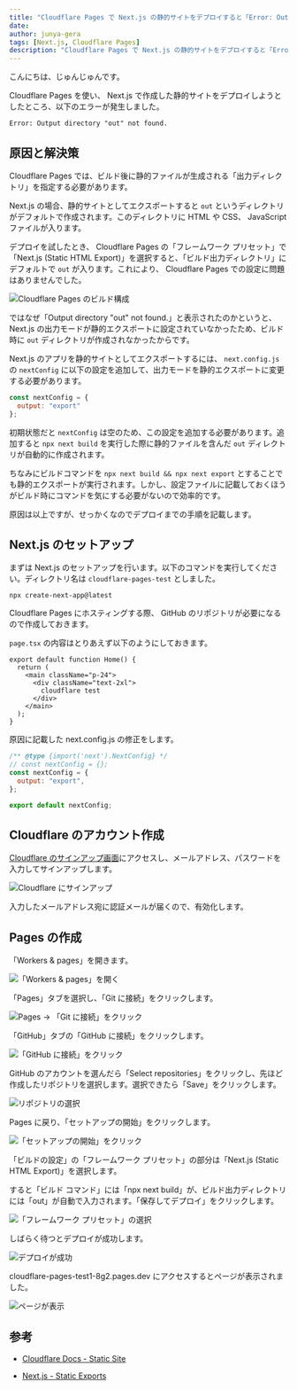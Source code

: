 ```yaml
---
title: "Cloudflare Pages で Next.js の静的サイトをデプロイすると「Error: Output directory out not found.」と出る"
date: 
author: junya-gera
tags: [Next.js, Cloudflare Pages]
description: "Cloudflare Pages で Next.js の静的サイトをデプロイすると「Error: Output directory out not found.」と出る原因と解決法を紹介します。"
---
```


こんにちは、じゅんじゅんです。

Cloudflare Pages を使い、 Next.js で作成した静的サイトをデプロイしようとしたところ、以下のエラーが発生しました。

```
Error: Output directory "out" not found.
```

## 原因と解決策

Cloudflare Pages では、ビルド後に静的ファイルが生成される「出力ディレクトリ」を指定する必要があります。

Next.js の場合、静的サイトとしてエクスポートすると `out` というディレクトリがデフォルトで作成されます。このディレクトリに HTML や CSS、 JavaScript ファイルが入ります。

デプロイを試したとき、 Cloudflare Pages の「フレームワーク プリセット」で「Next.js (Static HTML Export)」を選択すると、「ビルド出力ディレクトリ」にデフォルトで `out` が入ります。これにより、 Cloudflare Pages での設定に問題はありませんでした。

![](images/11.png "Cloudflare Pages のビルド構成")

ではなぜ「Output directory "out" not found.」と表示されたのかというと、 Next.js の出力モードが静的エクスポートに設定されていなかったため、ビルド時に `out` ディレクトリが作成されなかったからです。

Next.js のアプリを静的サイトとしてエクスポートするには、 `next.config.js` の `nextConfig` に以下の設定を追加して、出力モードを静的エクスポートに変更する必要があります。

```js:title=next.config.js
const nextConfig = {
  output: "export"
};
```

初期状態だと `nextConfig` は空のため、この設定を追加する必要があります。追加すると `npx next build` を実行した際に静的ファイルを含んだ `out` ディレクトリが自動的に作成されます。

ちなみにビルドコマンドを `npx next build && npx next export` とすることでも静的エクスポートが実行されます。しかし、設定ファイルに記載しておくほうがビルド時にコマンドを気にする必要がないので効率的です。

原因は以上ですが、せっかくなのでデプロイまでの手順を記載します。

## Next.js のセットアップ

まずは Next.js のセットアップを行います。以下のコマンドを実行してください。ディレクトリ名は `cloudflare-pages-test` としました。

`npx create-next-app@latest`

Cloudflare Pages にホスティングする際、 GitHub のリポジトリが必要になるので作成しておきます。

`page.tsx` の内容はとりあえず以下のようにしておきます。

```js:title=page.tsx
export default function Home() {
  return (
    <main className="p-24">
      <div className="text-2xl">
        cloudflare test
      </div>
    </main>
  );
}
```

原因に記載した next.config.js の修正をします。

```js:title=next.config.js
/** @type {import('next').NextConfig} */
// const nextConfig = {};
const nextConfig = {
  output: "export",
};

export default nextConfig;
```

## Cloudflare のアカウント作成

[Cloudflare のサインアップ画面](https://dash.cloudflare.com/sign-up)にアクセスし、メールアドレス、パスワードを入力してサインアップします。

![](images/1.png "Cloudflare にサインアップ")

入力したメールアドレス宛に認証メールが届くので、有効化します。

## Pages の作成

「Workers & pages」を開きます。

![](images/2.png "「Workers & pages」を開く")

「Pages」タブを選択し、「Git に接続」をクリックします。

![](images/4.png "Pages → 「Git に接続」をクリック")

「GitHub」タブの「GitHub に接続」をクリックします。

![](images/5.png "「GitHub に接続」をクリック")

GitHub のアカウントを選んだら「Select repositories」をクリックし、先ほど作成したリポジトリを選択します。選択できたら「Save」をクリックします。

![](images/6.png "リポジトリの選択")

Pages に戻り、「セットアップの開始」をクリックします。

![](images/7.png "「セットアップの開始」をクリック")

「ビルドの設定」の「フレームワーク プリセット」の部分は「Next.js (Static HTML Export)」を選択します。

すると「ビルド コマンド」には「npx next build」が、ビルド出力ディレクトリには「out」が自動で入力されます。「保存してデプロイ」をクリックします。

![](images/8.png "「フレームワーク プリセット」の選択")

しばらく待つとデプロイが成功します。

![](images/9.png "デプロイが成功")

cloudflare-pages-test1-8g2.pages.dev にアクセスするとページが表示されました。

![](images/10.png "ページが表示")

## 参考

- [Cloudflare Docs - Static Site](https://developers.cloudflare.com/pages/framework-guides/nextjs/deploy-a-static-nextjs-site/)

- [Next.js - Static Exports](https://nextjs.org/docs/pages/building-your-application/deploying/static-exports)
